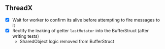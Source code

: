 ## ThreadX

- [x] Wait for worker to confirm its alive before attempting to fire messages to it
- [x] Rectify the leaking of getter `lastMutator` into the BufferStruct (after writing tests)
  - SharedObject logic removed from BufferStruct
